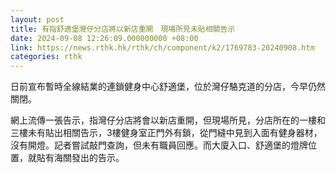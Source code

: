 ```yaml
---
layout: post
title: 有指舒適堡灣仔分店將以新店重開　現場所見未貼相關告示
date: 2024-09-08 12:26:09.000000000 +08:00
link: https://news.rthk.hk/rthk/ch/component/k2/1769783-20240908.htm
categories: rthk
---
```


日前宣布暫時全線結業的連鎖健身中心舒適堡，位於灣仔駱克道的分店，今早仍然關閉。

網上流傳一張告示，指灣仔分店將會以新店重開，但現場所見，分店所在的一樓和三樓未有貼出相關告示，3樓健身室正門外有鎖，從門縫中見到入面有健身器材，沒有開燈。記者嘗試敲門查詢，但未有職員回應。而大廈入口、舒適堡的燈牌位置，就貼有海關發出的告示。
